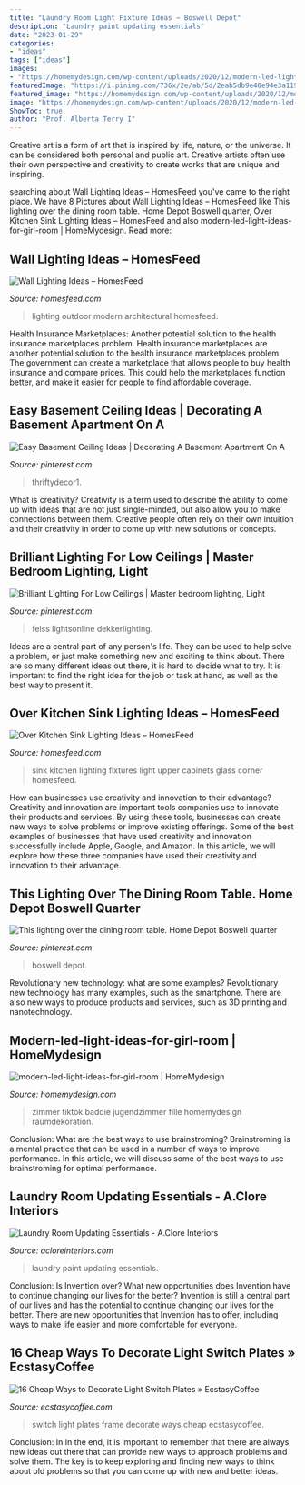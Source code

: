 ```yaml
---
title: "Laundry Room Light Fixture Ideas ~ Boswell Depot"
description: "Laundry paint updating essentials"
date: "2023-01-29"
categories:
- "ideas"
tags: ["ideas"]
images:
- "https://homemydesign.com/wp-content/uploads/2020/12/modern-led-light-ideas-for-girl-room.jpg"
featuredImage: "https://i.pinimg.com/736x/2e/ab/5d/2eab5db9e40e94e3a119ef30a721deeb.jpg"
featured_image: "https://homemydesign.com/wp-content/uploads/2020/12/modern-led-light-ideas-for-girl-room.jpg"
image: "https://homemydesign.com/wp-content/uploads/2020/12/modern-led-light-ideas-for-girl-room.jpg"
ShowToc: true
author: "Prof. Alberta Terry I"
---
```



Creative art is a form of art that is inspired by life, nature, or the universe. It can be considered both personal and public art. Creative artists often use their own perspective and creativity to create works that are unique and inspiring.

	

		
searching about Wall Lighting Ideas – HomesFeed you've came to the right place. We have 8 Pictures about Wall Lighting Ideas – HomesFeed like This lighting over the dining room table. Home Depot Boswell quarter, Over Kitchen Sink Lighting Ideas – HomesFeed and also modern-led-light-ideas-for-girl-room | HomeMydesign. Read more:
		
    
## Wall Lighting Ideas – HomesFeed

<img loading=lazy src="https://homesfeed.com/wp-content/uploads/2015/08/The-series-of-modern-lighting-mounted-on-outdoor-wall-system-near-the-stairase-.jpg" onerror="this.onerror=null;this.src='https://tse4.mm.bing.net/th?id=OIP.eZDsRL7Bck0HRBGdYYnLqQHaLH&amp;pid=15.1';" alt="Wall Lighting Ideas – HomesFeed">

_Source: homesfeed.com_

>lighting outdoor modern architectural homesfeed. 

	

Health Insurance Marketplaces: Another potential solution to the health insurance marketplaces problem.
Health insurance marketplaces are another potential solution to the health insurance marketplaces problem. The government can create a marketplace that allows people to buy health insurance and compare prices. This could help the marketplaces function better, and make it easier for people to find affordable coverage.

    
## Easy Basement Ceiling Ideas | Decorating A Basement Apartment On A

<img loading=lazy src="https://i.pinimg.com/736x/29/b2/ed/29b2ed2d61cd2b804c7955809013f88a.jpg" onerror="this.onerror=null;this.src='https://tse4.mm.bing.net/th?id=OIP.7oBVVOSxfPWWh9XJj4vV8gHaLH&amp;pid=15.1';" alt="Easy Basement Ceiling Ideas | Decorating A Basement Apartment On A">

_Source: pinterest.com_

>thriftydecor1. 

	

What is creativity?
Creativity is a term used to describe the ability to come up with ideas that are not just single-minded, but also allow you to make connections between them. Creative people often rely on their own intuition and their creativity in order to come up with new solutions or concepts.

    
## Brilliant Lighting For Low Ceilings | Master Bedroom Lighting, Light

<img loading=lazy src="https://i.pinimg.com/736x/80/2a/b9/802ab98f9056a313782d1b42ff08c25e.jpg" onerror="this.onerror=null;this.src='https://tse1.mm.bing.net/th?id=OIP.CDRhHZt8L-1mJpOKULxqnwHaJQ&amp;pid=15.1';" alt="Brilliant Lighting For Low Ceilings | Master bedroom lighting, Light">

_Source: pinterest.com_

>feiss lightsonline dekkerlighting. 

	

Ideas are a central part of any person's life. They can be used to help solve a problem, or just make something new and exciting to think about. There are so many different ideas out there, it is hard to decide what to try. It is important to find the right idea for the job or task at hand, as well as the best way to present it.

    
## Over Kitchen Sink Lighting Ideas – HomesFeed

<img loading=lazy src="https://homesfeed.com/wp-content/uploads/2015/08/Wall-light-fixtures-over-the-kitchen-sink-small-corner-kitchen-set-white-painted-cabinets-upper-cabinets-with-glass-door-.jpg" onerror="this.onerror=null;this.src='https://tse2.mm.bing.net/th?id=OIP.7fQH8bp7uD-_MnkzHEaFIgHaJ4&amp;pid=15.1';" alt="Over Kitchen Sink Lighting Ideas – HomesFeed">

_Source: homesfeed.com_

>sink kitchen lighting fixtures light upper cabinets glass corner homesfeed. 

	

How can businesses use creativity and innovation to their advantage?
Creativity and innovation are important tools companies use to innovate their products and services. By using these tools, businesses can create new ways to solve problems or improve existing offerings. Some of the best examples of businesses that have used creativity and innovation successfully include Apple, Google, and Amazon. In this article, we will explore how these three companies have used their creativity and innovation to their advantage.

    
## This Lighting Over The Dining Room Table. Home Depot Boswell Quarter

<img loading=lazy src="https://i.pinimg.com/736x/2e/ab/5d/2eab5db9e40e94e3a119ef30a721deeb.jpg" onerror="this.onerror=null;this.src='https://tse3.mm.bing.net/th?id=OIP.ab7BChWPz1GcxT-dSdsadgHaGe&amp;pid=15.1';" alt="This lighting over the dining room table. Home Depot Boswell quarter">

_Source: pinterest.com_

>boswell depot. 

	

Revolutionary new technology: what are some examples?
Revolutionary new technology has many examples, such as the smartphone. There are also new ways to produce products and services, such as 3D printing and nanotechnology.

    
## Modern-led-light-ideas-for-girl-room | HomeMydesign

<img loading=lazy src="https://homemydesign.com/wp-content/uploads/2020/12/modern-led-light-ideas-for-girl-room.jpg" onerror="this.onerror=null;this.src='https://tse3.mm.bing.net/th?id=OIP.d15oQIq6UwSVWkQ_K5oI5wHaKB&amp;pid=15.1';" alt="modern-led-light-ideas-for-girl-room | HomeMydesign">

_Source: homemydesign.com_

>zimmer tiktok baddie jugendzimmer fille homemydesign raumdekoration. 

	

Conclusion: What are the best ways to use brainstroming?
Brainstroming is a mental practice that can be used in a number of ways to improve performance. In this article, we will discuss some of the best ways to use brainstroming for optimal performance.

    
## Laundry Room Updating Essentials - A.Clore Interiors

<img loading=lazy src="http://acloreinteriors.com/wp-content/uploads/2016/05/ad1dd2c9f3301b999b3bea173d64686e.jpg" onerror="this.onerror=null;this.src='https://tse3.mm.bing.net/th?id=OIP.msJime9lj5jUZ95Pp-oqSAHaJ4&amp;pid=15.1';" alt="Laundry Room Updating Essentials - A.Clore Interiors">

_Source: acloreinteriors.com_

>laundry paint updating essentials. 

	

Conclusion: Is Invention over? What new opportunities does Invention have to continue changing our lives for the better?
Invention is still a central part of our lives and has the potential to continue changing our lives for the better. There are new opportunities that Invention has to offer, including ways to make life easier and more comfortable for everyone.

    
## 16 Cheap Ways To Decorate Light Switch Plates » EcstasyCoffee

<img loading=lazy src="https://i1.wp.com/www.ecstasycoffee.com/wp-content/uploads/2016/09/Picture-frame-light-switch.jpg" onerror="this.onerror=null;this.src='https://tse4.mm.bing.net/th?id=OIP.lAh8AejdGlJGdduDN5IlFwHaJ4&amp;pid=15.1';" alt="16 Cheap Ways to Decorate Light Switch Plates » EcstasyCoffee">

_Source: ecstasycoffee.com_

>switch light plates frame decorate ways cheap ecstasycoffee. 

	

Conclusion: In
In the end, it is important to remember that there are always new ideas out there that can provide new ways to approach problems and solve them. The key is to keep exploring and finding new ways to think about old problems so that you can come up with new and better ideas.

